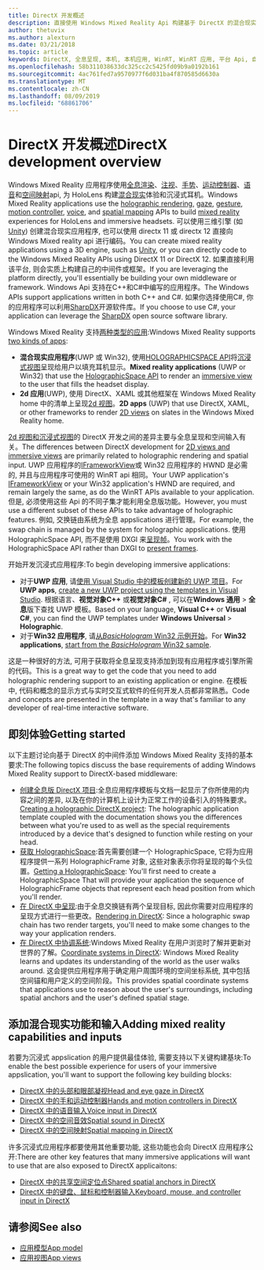 ```yaml
---
title: DirectX 开发概述
description: 直接使用 Windows Mixed Reality Api 构建基于 DirectX 的混合现实引擎。
author: thetuvix
ms.author: alexturn
ms.date: 03/21/2018
ms.topic: article
keywords: DirectX, 全息呈现, 本机, 本机应用, WinRT, WinRT 应用, 平台 Api, 自定义引擎, 中间件
ms.openlocfilehash: 58b311038633dc325cc2c5425fd09b9a0192b161
ms.sourcegitcommit: 4ac761fed7a9570977f6d031ba4f870585d6630a
ms.translationtype: MT
ms.contentlocale: zh-CN
ms.lasthandoff: 08/09/2019
ms.locfileid: "68861706"
---
```

# <a name="directx-development-overview"></a><span data-ttu-id="17235-104">DirectX 开发概述</span><span class="sxs-lookup"><span data-stu-id="17235-104">DirectX development overview</span></span>


<span data-ttu-id="17235-105">Windows Mixed Reality 应用程序使用[全息渲染](rendering.md)、[注视](gaze.md)、[手势](gestures.md)、[运动控制器](motion-controllers.md)、[语音](voice-input.md)和[空间映射](spatial-mapping.md)api, 为 HoloLens 构建[混合现实](mixed-reality.md)体验和沉浸式耳机。</span><span class="sxs-lookup"><span data-stu-id="17235-105">Windows Mixed Reality applications use the [holographic rendering](rendering.md), [gaze](gaze.md), [gesture](gestures.md), [motion controller](motion-controllers.md), [voice](voice-input.md), and [spatial mapping](spatial-mapping.md) APIs to build [mixed reality](mixed-reality.md) experiences for HoloLens and immersive headsets.</span></span> <span data-ttu-id="17235-106">可以使用三维引擎 (如[Unity](unity-development-overview.md)) 创建混合现实应用程序, 也可以使用 directx 11 或 directx 12 直接向 Windows Mixed reality api 进行编码。</span><span class="sxs-lookup"><span data-stu-id="17235-106">You can create mixed reality applications using a 3D engine, such as [Unity](unity-development-overview.md), or you can directly code to the Windows Mixed Reality APIs using DirectX 11 or DirectX 12.</span></span> <span data-ttu-id="17235-107">如果直接利用该平台, 则会实质上构建自己的中间件或框架。</span><span class="sxs-lookup"><span data-stu-id="17235-107">If you are leveraging the platform directly, you'll essentially be building your own middleware or framework.</span></span> <span data-ttu-id="17235-108">Windows Api 支持在C++和C#中编写的应用程序。</span><span class="sxs-lookup"><span data-stu-id="17235-108">The Windows APIs support applications written in both C++ and C#.</span></span> <span data-ttu-id="17235-109">如果你选择使用C#, 你的应用程序可以利用[SharpDX](http://sharpdx.org/)开源软件库。</span><span class="sxs-lookup"><span data-stu-id="17235-109">If you choose to use C#, your application can leverage the [SharpDX](http://sharpdx.org/) open source software library.</span></span>


<span data-ttu-id="17235-110">Windows Mixed Reality 支持[两种类型的应用](app-views.md):</span><span class="sxs-lookup"><span data-stu-id="17235-110">Windows Mixed Reality supports [two kinds of apps](app-views.md):</span></span>
* <span data-ttu-id="17235-111">**混合现实应用程序**(UWP 或 Win32), 使用[HOLOGRAPHICSPACE API](getting-a-holographicspace.md)将[沉浸式视图](app-views.md)呈现给用户以填充耳机显示。</span><span class="sxs-lookup"><span data-stu-id="17235-111">**Mixed reality applications** (UWP or Win32) that use the [HolographicSpace API](getting-a-holographicspace.md) to render an [immersive view](app-views.md) to the user that fills the headset display.</span></span>
* <span data-ttu-id="17235-112">**2d 应用**(UWP), 使用 DirectX、XAML 或其他框架在 Windows Mixed Reality home 中的清单上呈现[2d 视图](app-views.md#2d-views)。</span><span class="sxs-lookup"><span data-stu-id="17235-112">**2D apps** (UWP) that use DirectX, XAML, or other frameworks to render [2D views](app-views.md#2d-views) on slates in the Windows Mixed Reality home.</span></span>


<span data-ttu-id="17235-113">[2d 视图和沉浸式视图](app-views.md)的 DirectX 开发之间的差异主要与全息呈现和空间输入有关。</span><span class="sxs-lookup"><span data-stu-id="17235-113">The differences between DirectX development for [2D views and immersive views](app-views.md) are primarily related to holographic rendering and spatial input.</span></span> <span data-ttu-id="17235-114">UWP 应用程序的[IFrameworkView](https://msdn.microsoft.com/library/windows/apps/windows.applicationmodel.core.iframeworkview.aspx)或 Win32 应用程序的 HWND 是必需的, 并且与应用程序可使用的 WinRT api 相同。</span><span class="sxs-lookup"><span data-stu-id="17235-114">Your UWP application's [IFrameworkView](https://msdn.microsoft.com/library/windows/apps/windows.applicationmodel.core.iframeworkview.aspx) or your Win32 application's HWND are required, and remain largely the same, as do the WinRT APIs available to your application.</span></span> <span data-ttu-id="17235-115">但是, 必须使用这些 Api 的不同子集才能利用全息版功能。</span><span class="sxs-lookup"><span data-stu-id="17235-115">However, you must use a different subset of these APIs to take advantage of holographic features.</span></span> <span data-ttu-id="17235-116">例如, 交换链由系统为全息 appslications 进行管理。</span><span class="sxs-lookup"><span data-stu-id="17235-116">For example, the swap chain is managed by the system for holographic appslications.</span></span> <span data-ttu-id="17235-117">使用 HolographicSpace API, 而不是使用 DXGI 来[呈现帧](rendering-in-directx.md)。</span><span class="sxs-lookup"><span data-stu-id="17235-117">You work with the HolographicSpace API rather than DXGI to [present frames](rendering-in-directx.md).</span></span>

<span data-ttu-id="17235-118">开始开发沉浸式应用程序:</span><span class="sxs-lookup"><span data-stu-id="17235-118">To begin developing immersive applications:</span></span>
* <span data-ttu-id="17235-119">对于**UWP 应用**, 请[使用 Visual Studio 中的模板创建新的 UWP 项目](creating-a-holographic-directx-project.md)。</span><span class="sxs-lookup"><span data-stu-id="17235-119">For **UWP apps**, [create a new UWP project using the templates in Visual Studio](creating-a-holographic-directx-project.md).</span></span> <span data-ttu-id="17235-120">根据语言、**视觉对象C++** 或**视觉对象C#** , 可以在**Windows 通用** > **全息**版下查找 UWP 模板。</span><span class="sxs-lookup"><span data-stu-id="17235-120">Based on your language, **Visual C++** or **Visual C#**, you can find the UWP templates under **Windows Universal** > **Holographic**.</span></span>
* <span data-ttu-id="17235-121">对于**Win32 应用程序**, 请[从*BasicHologram* Win32 示例开始](creating-a-holographic-directx-project.md#creating-a-win32-project)。</span><span class="sxs-lookup"><span data-stu-id="17235-121">For **Win32 applications**, [start from the *BasicHologram* Win32 sample](creating-a-holographic-directx-project.md#creating-a-win32-project).</span></span>

<span data-ttu-id="17235-122">这是一种很好的方法, 可用于获取将全息呈现支持添加到现有应用程序或引擎所需的代码。</span><span class="sxs-lookup"><span data-stu-id="17235-122">This is a great way to get the code that you need to add holographic rendering support to an existing application or engine.</span></span> <span data-ttu-id="17235-123">在模板中, 代码和概念的显示方式与实时交互式软件的任何开发人员都非常熟悉。</span><span class="sxs-lookup"><span data-stu-id="17235-123">Code and concepts are presented in the template in a way that's familiar to any developer of real-time interactive software.</span></span>


## <a name="getting-started"></a><span data-ttu-id="17235-124">即刻体验</span><span class="sxs-lookup"><span data-stu-id="17235-124">Getting started</span></span>

<span data-ttu-id="17235-125">以下主题讨论向基于 DirectX 的中间件添加 Windows Mixed Reality 支持的基本要求:</span><span class="sxs-lookup"><span data-stu-id="17235-125">The following topics discuss the base requirements of adding Windows Mixed Reality support to DirectX-based middleware:</span></span>

* <span data-ttu-id="17235-126">[创建全息版 DirectX 项目](creating-a-holographic-directx-project.md):全息应用程序模板与文档一起显示了你所使用的内容之间的差异, 以及在你的计算机上设计为正常工作的设备引入的特殊要求。</span><span class="sxs-lookup"><span data-stu-id="17235-126">[Creating a holographic DirectX project](creating-a-holographic-directx-project.md): The holographic application template coupled with the documentation shows you the differences between what you're used to as well as the special requirements introduced by a device that's designed to function while resting on your head.</span></span>
* <span data-ttu-id="17235-127">[获取 HolographicSpace](getting-a-holographicspace.md):首先需要创建一个 HolographicSpace, 它将为应用程序提供一系列 HolographicFrame 对象, 这些对象表示你将呈现的每个头位置。</span><span class="sxs-lookup"><span data-stu-id="17235-127">[Getting a HolographicSpace](getting-a-holographicspace.md): You'll first need to create a HolographicSpace That will provide your application the sequence of HolographicFrame objects that represent each head position from which you'll render.</span></span>
* <span data-ttu-id="17235-128">[在 DirectX 中呈现](rendering-in-directx.md):由于全息交换链有两个呈现目标, 因此你需要对应用程序的呈现方式进行一些更改。</span><span class="sxs-lookup"><span data-stu-id="17235-128">[Rendering in DirectX](rendering-in-directx.md): Since a holographic swap chain has two render targets, you'll need to make some changes to the way your application renders.</span></span>
* <span data-ttu-id="17235-129">[在 DirectX 中协调系统](coordinate-systems-in-directx.md):Windows Mixed Reality 在用户浏览时了解并更新对世界的了解。</span><span class="sxs-lookup"><span data-stu-id="17235-129">[Coordinate systems in DirectX](coordinate-systems-in-directx.md): Windows Mixed Reality learns and updates its understanding of the world as the user walks around.</span></span> <span data-ttu-id="17235-130">这会提供应用程序用于确定用户周围环境的空间坐标系统, 其中包括空间锚和用户定义的空间阶段。</span><span class="sxs-lookup"><span data-stu-id="17235-130">This provides spatial coordinate systems that applications use to reason about the user's surroundings, including spatial anchors and the user's defined spatial stage.</span></span>

## <a name="adding-mixed-reality-capabilities-and-inputs"></a><span data-ttu-id="17235-131">添加混合现实功能和输入</span><span class="sxs-lookup"><span data-stu-id="17235-131">Adding mixed reality capabilities and inputs</span></span>

<span data-ttu-id="17235-132">若要为沉浸式 appslication 的用户提供最佳体验, 需要支持以下关键构建基块:</span><span class="sxs-lookup"><span data-stu-id="17235-132">To enable the best possible experience for users of your immersive appslication, you'll want to support the following key building blocks:</span></span>

* [<span data-ttu-id="17235-133">DirectX 中的头部和眼部凝视</span><span class="sxs-lookup"><span data-stu-id="17235-133">Head and eye gaze in DirectX</span></span>](gaze-in-directx.md)
* [<span data-ttu-id="17235-134">DirectX 中的手和运动控制器</span><span class="sxs-lookup"><span data-stu-id="17235-134">Hands and motion controllers in DirectX</span></span>](hands-and-motion-controllers-in-directx.md)
* [<span data-ttu-id="17235-135">DirectX 中的语音输入</span><span class="sxs-lookup"><span data-stu-id="17235-135">Voice input in DirectX</span></span>](voice-input-in-directx.md)
* [<span data-ttu-id="17235-136">DirectX 中的空间音效</span><span class="sxs-lookup"><span data-stu-id="17235-136">Spatial sound in DirectX</span></span>](spatial-sound-in-directx.md)
* [<span data-ttu-id="17235-137">DirectX 中的空间映射</span><span class="sxs-lookup"><span data-stu-id="17235-137">Spatial mapping in DirectX</span></span>](spatial-mapping-in-directx.md)


<span data-ttu-id="17235-138">许多沉浸式应用程序都要使用其他重要功能, 这些功能也会向 DirectX 应用程序公开:</span><span class="sxs-lookup"><span data-stu-id="17235-138">There are other key features that many immersive applications will want to use that are also exposed to DirectX applicaitons:</span></span>

* [<span data-ttu-id="17235-139">DirectX 中的共享空间定位点</span><span class="sxs-lookup"><span data-stu-id="17235-139">Shared spatial anchors in DirectX</span></span>](shared-spatial-anchors-in-directx.md)
* [<span data-ttu-id="17235-140">DirectX 中的键盘、鼠标和控制器输入</span><span class="sxs-lookup"><span data-stu-id="17235-140">Keyboard, mouse, and controller input in DirectX</span></span>](keyboard,-mouse,-and-controller-input-in-directx.md)

## <a name="see-also"></a><span data-ttu-id="17235-141">请参阅</span><span class="sxs-lookup"><span data-stu-id="17235-141">See also</span></span>
* [<span data-ttu-id="17235-142">应用模型</span><span class="sxs-lookup"><span data-stu-id="17235-142">App model</span></span>](app-model.md)
* [<span data-ttu-id="17235-143">应用视图</span><span class="sxs-lookup"><span data-stu-id="17235-143">App views</span></span>](app-views.md)
